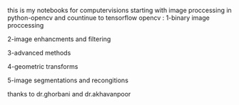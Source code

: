 this is my notebooks for computervisions starting with image proccessing in python-opencv and countinue to tensorflow 
opencv :
  1-binary image proccessing
  
  2-image enhancments and filtering
  
  3-advanced methods
  
  4-geometric transforms
  
  5-image segmentations and recongitions
  

thanks to dr.ghorbani and dr.akhavanpoor
